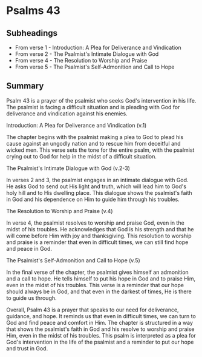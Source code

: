 # Psalms 43

## Subheadings

* From verse 1 - Introduction: A Plea for Deliverance and Vindication
* From verse 2 - The Psalmist's Intimate Dialogue with God
* From verse 4 - The Resolution to Worship and Praise
* From verse 5 - The Psalmist's Self-Admonition and Call to Hope

## Summary

Psalm 43 is a prayer of the psalmist who seeks God's intervention in his life. The psalmist is facing a difficult situation and is pleading with God for deliverance and vindication against his enemies. 

Introduction: A Plea for Deliverance and Vindication (v.1)

The chapter begins with the psalmist making a plea to God to plead his cause against an ungodly nation and to rescue him from deceitful and wicked men. This verse sets the tone for the entire psalm, with the psalmist crying out to God for help in the midst of a difficult situation.

The Psalmist's Intimate Dialogue with God (v.2-3)

In verses 2 and 3, the psalmist engages in an intimate dialogue with God. He asks God to send out His light and truth, which will lead him to God's holy hill and to His dwelling place. This dialogue shows the psalmist's faith in God and his dependence on Him to guide him through his troubles.

The Resolution to Worship and Praise (v.4)

In verse 4, the psalmist resolves to worship and praise God, even in the midst of his troubles. He acknowledges that God is his strength and that he will come before Him with joy and thanksgiving. This resolution to worship and praise is a reminder that even in difficult times, we can still find hope and peace in God.

The Psalmist's Self-Admonition and Call to Hope (v.5)

In the final verse of the chapter, the psalmist gives himself an admonition and a call to hope. He tells himself to put his hope in God and to praise Him, even in the midst of his troubles. This verse is a reminder that our hope should always be in God, and that even in the darkest of times, He is there to guide us through.

Overall, Psalm 43 is a prayer that speaks to our need for deliverance, guidance, and hope. It reminds us that even in difficult times, we can turn to God and find peace and comfort in Him. The chapter is structured in a way that shows the psalmist's faith in God and his resolve to worship and praise Him, even in the midst of his troubles. This psalm is interpreted as a plea for God's intervention in the life of the psalmist and a reminder to put our hope and trust in God.